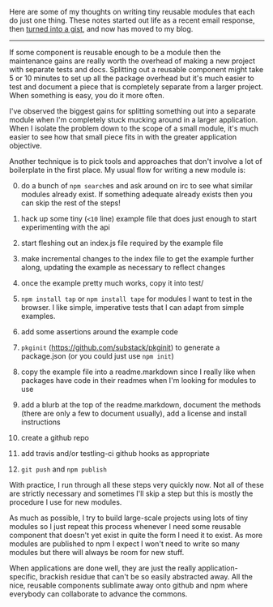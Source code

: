 Here are some of my thoughts on writing tiny reusable modules that each do just
one thing.
These notes started out life as a recent email response, then
[turned into a gist](https://gist.github.com/substack/5075355),
and now has moved to my blog.

***

If some component is reusable enough to be a module then the
maintenance gains are really worth the overhead of making a new
project with separate tests and docs. Splitting out a reusable
component might take 5 or 10 minutes to set up all the package
overhead but it's much easier to test and document a piece that is
completely separate from a larger project. When something is easy, you
do it more often.
 
I've observed the biggest gains for splitting something out into a
separate module when I'm completely stuck mucking around in a larger
application. When I isolate the problem down to the scope of a small
module, it's much easier to see how that small piece fits in with the
greater application objective.
 
Another technique is to pick tools and approaches that don't involve a
lot of boilerplate in the first place. My usual flow for writing a new
module is:
 
0. do a bunch of `npm search`es and ask around on irc to see what similar
modules already exist. If something adequate already exists then you can skip
the rest of the steps!

1. hack up some tiny (`<10` line) example file that does just enough to
start experimenting with the api
 
2. start fleshing out an index.js file required by the example file
 
3. make incremental changes to the index file to get the example
further along, updating the example as necessary to reflect changes
 
4. once the example pretty much works, copy it into test/
 
5. `npm install tap` or `npm install tape` for modules I want to test
in the browser. I like simple, imperative tests that I can adapt from
simple examples.
 
6. add some assertions around the example code
 
7. `pkginit` (https://github.com/substack/pkginit) to generate a
package.json (or you could just use `npm init`)
 
8. copy the example file into a readme.markdown since I really like
when packages have code in their readmes when I'm looking for modules
to use
 
9. add a blurb at the top of the readme.markdown, document the methods
(there are only a few to document usually), add a license and install
instructions
 
10. create a github repo
 
11. add travis and/or testling-ci github hooks as appropriate
 
12. `git push` and `npm publish`
 
With practice, I run through all these steps very quickly now. Not all
of these are strictly necessary and sometimes I'll skip a step but
this is mostly the procedure I use for new modules.
 
As much as possible, I try to build large-scale projects using lots of
tiny modules so I just repeat this process whenever I need some
reusable component that doesn't yet exist in quite the form I need it
to exist. As more modules are published to npm I expect I won't need
to write so many modules but there will always be room for new stuff.
 
When applications are done well, they are just the really
application-specific, brackish residue that can't be so easily
abstracted away. All the nice, reusable components sublimate away onto
github and npm where everybody can collaborate to advance the commons.
